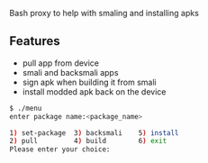 Bash proxy to help with smaling and installing apks 

## Features
- pull app from device
- smali and backsmali apps
- sign apk when building it from smali
- install modded apk back on the device

``` bash
$ ./menu
enter package name:<package_name>

1) set-package  3) backsmali    5) install
2) pull         4) build        6) exit
Please enter your choice:
```
